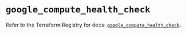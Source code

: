 # `google_compute_health_check`

Refer to the Terraform Registry for docs: [`google_compute_health_check`](https://registry.terraform.io/providers/hashicorp/google/6.49.0/docs/resources/compute_health_check).
